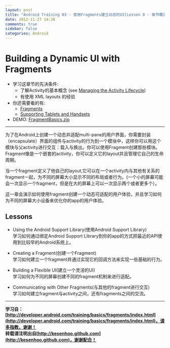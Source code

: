 ```yaml
---
layout: post
title: "Android Training 03 - 使用Fragments建立动态的UI[Lesson 0 - 章节概览]"
date: 2012-11-27 14:38
comments: true
sidebar: false
categories: Android
---
```


# Building a Dynamic UI with Fragments

* 学习这章节的先决条件:
	* 了解Activity的基本概念 (see [Managing the Activity Lifecycle](http://developer.android.com/training/basics/activity-lifecycle/index.html))
	* 有使用 XML layouts 的经验
* 你还需要看的有:
	* [Fragments](http://developer.android.com/guide/components/fragments.html)
	* [Supporting Tablets and Handsets](http://developer.android.com/guide/practices/tablets-and-handsets.html)
* DEMO:
[FragmentBasics.zip](http://developer.android.com/shareables/training/FragmentBasics.zip)

**********************************

为了在Android上创建一个动态并适配multi-pane的用户界面，你需要封装（encapsulate）界面的组件与activity的行为到一个模块中，这样你可以用这个模块与父activity进行交互：载入与换出。你可以使用Fragment创建那些模块。Fragment像是一个嵌套的activity，你可以定义它的layout并且管理它自己的生命周期。

当一个fragment定义了他自己的layout,它可以在一个activity内与其他有关系的fragment一起，为不同的屏幕大小显示不同的布局或者行为。(一个小的屏幕可能会一次显示一个fragment，但是在大的屏幕上可以一次显示两个或者更多个）。

这一章会演示如何使用fragment创建一个动态可适配的用户体验，并且学习如何为不同的屏幕大小设备来优化你的app的用户体验。

## Lessons
* Using the Android Support Library(使用Android Support Library)  
学习如何通过绑定Android Support Library到你的app的方式把最近的API使用到比较早的Android系统上。

* Creating a Fragment(创建一个Fragment)  
学习如何建立一个fragment并通过实现它的回调方法来实现一些基础的行为。

* Building a Flexible UI(建立一个灵活的UI)  
学习如何为不同的屏幕创建不同的fragment机制来进行适配。

* Communicating with Other Fragments(与其他的fragment进行交互)  
学习如何建立fragment与activity之间，还有fragments之间的交流。


*********************************
**学习自：[http://developer.android.com/training/basics/fragments/index.html](http://developer.android.com/training/basics/fragments/index.html)，请多指教，谢谢！**  
**转载请注明出自[http://kesenhoo.github.com](http://kesenhoo.github.com)，谢谢配合！**






